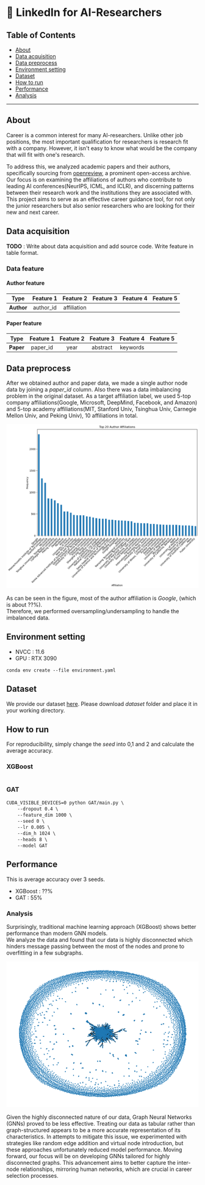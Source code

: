# 🔗 LinkedIn for AI-Researchers
## Table of Contents
* [About](#about)
* [Data acquisition](#data-acquisition)
* [Data preprocess](#data-preprocess)
* [Environment setting](#environment-setting)
* [Dataset](#dataset)
* [How to run](#how-to-run)
* [Performance](#performance)
* [Analysis](#analysis)
---

## About
Career is a common interest for many AI-researchers. Unlike other job positions, the most important qualification for researchers is research fit with a company. However, it isn't easy to know what would be the company that will fit with one's research. 

To address this, we analyzed academic papers and their authors, specifically sourcing from [openreview](https://openreview.net), a prominent open-access archive. Our focus is on examining the affiliations of authors who contribute to leading AI conferences(NeurIPS, ICML, and ICLR), and discerning patterns between their research work and the institutions they are associated with. This project aims to serve as an effective career guidance tool, for not only the junior researchers but also senior researchers who are looking for their new and next career.

## Data acquisition 
**TODO** : Write about data acquisition and add source code. Write feature in table format.

### Data feature

#### Author feature
|    Type    |   Feature 1   | Feature 2   | Feature 3   |  Feature 4 | Feature 5 |  
|:------:|:---------:|:----------:|:------:|:--------:|:--------:|  
| **Author** | author_id | affiliation|      |          |           |

#### Paper feature
|    Type    |   Feature 1   | Feature 2   | Feature 3   |  Feature 4 | Feature 5 |  
|:------:|:---------:|:----------:|:------:|:--------:|:--------:|  
| **Paper**  | paper_id  |     year       | abstract | keywords |   |  


## Data preprocess
After we obtained author and paper data, we made a single author node data by joining a *paper_id* column.  Also there was a data imbalancing problem in the original dataset. As a target affiliation label, we used 5-top company affiliations(Google, Microsoft, DeepMind, Facebook, and Amazon) and 5-top academy affiliations(MIT, Stanford Univ, Tsinghua Univ, Carnegie Mellon Univ, and Peking Univ), 10 affiliations in total.
<p align="center">
    <img src="./figs/affiliation.png" alt="drawing" width="600"/>
</p>

As can be seen in the figure, most of the author affiliation is *Google*, (which is about ??%).  
Therefore, we performed oversampling/undersampling to handle the imbalanced data.

## Environment setting
* NVCC : 11.6
* GPU : RTX 3090
```
conda env create --file environment.yaml
```

## Dataset
We provide our dataset [here](https://drive.google.com/drive/folders/1kS5mJAHnnpPLVAxf5LwrOYpMn0Wdm8Im?usp=sharing). Please download *dataset* folder and place it in your working directory.

## How to run
For reproducibility, simply change the *seed* into 0,1 and 2 and calculate the average accuracy.
### XGBoost
```

```

### GAT
```
CUDA_VISIBLE_DEVICES=0 python GAT/main.py \
    --dropout 0.4 \
    --feature_dim 1000 \
    --seed 0 \
    --lr 0.005 \
    --dim_h 1024 \
    --heads 8 \
    --model GAT
```

## Performance
This is average accuracy over 3 seeds.
* XGBoost : ??%
* GAT : 55%

### Analysis
Surprisingly, traditional machine learning approach (XGBoost) shows better performance than modern GNN models.  
We analyze the data and found that our data is highly disconnected which hinders message passing between the most of the nodes and prone to overfitting in a few subgraphs.

<p align="center">
    <img src="./figs/graph_data.png" alt="drawing" width="600"/>
</p>

Given the highly disconnected nature of our data, Graph Neural Networks (GNNs) proved to be less effective. Treating our data as tabular rather than graph-structured appears to be a more accurate representation of its characteristics. In attempts to mitigate this issue, we experimented with strategies like random edge addition and virtual node introduction, but these approaches unfortunately reduced model performance. Moving forward, our focus will be on developing GNNs tailored for highly disconnected graphs. This advancement aims to better capture the inter-node relationships, mirroring human networks, which are crucial in career selection processes.